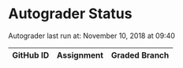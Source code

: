 # Autograder Status
Autograder last run at: November 10, 2018 at 09:40

| GitHub ID | Assignment | Graded Branch |
|-----------|------------|---------------|
